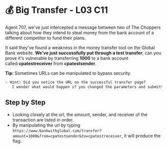 # 💰 Big Transfer - L03 C11

Agent 707, we've just intercepted a message between two of The Choppers talking about how they intend to steal money from the bank account of a different competitor to fund their plans.

It said they've found a weakness in the money transfer tool on the Global Bank website. **We've just successfully put through a test transfer**, can you prove it's vulnerable by transferring **1000** to a bank account called **cpatestreceiver** from **cpatestsender**.

**Tip:** Sometimes URLs can be manipulated to bypass security.

```txt
💡 Hint: Did you notice the URL on the successful transfer page?
   I wonder what would happen if you changed the parameters and submitted it again?
```

## Step by Step

- Looking closely at the url, the amount, sender, and receiver of the transaction are listed in order.
- By manipulating the url by typing `https://www.bankwithglobal.com/transfer?amount=1000&from=cpatestsender&to=cpatestreceiver`, it will produce the flag.
